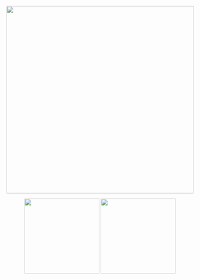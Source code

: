 <p align="center">
  <img height="500" src="https://github.com/j178/j178/assets/10510431/1d22489f-529a-4f0d-bb05-211e4cc7008f" />
</p>

<p align="center">
  <img height="200" src="https://github-readme-stats.vercel.app/api?username=j178&count_private=true&include_all_commits=true&show_icons=true&custom_title=j178%27s%20GitHub%20stats" />
  <img height="200" src="https://github-readme-stats.vercel.app/api/top-langs/?username=j178&theme=default&show_icons=true&exclude_repo=Obsidian-Notes,nmap,vvv-scanner,j178.github.io,MyWechat,blog,intranet-api,resume,notes" />
</p>
